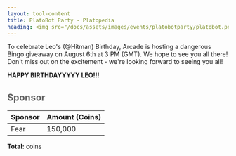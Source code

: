 ```yaml
---
layout: tool-content
title: PlatoBot Party - Platopedia
heading: <img src="/docs/assets/images/events/platobotparty/platobot.png" />&nbsp;PlatoBot Party
---
```


<style>
h2                    { color:#636363 !important }
h4                    { color:#008080 !important;font-size:var(--unit-text-B) !important }
.syotimer-cell__value { border-color:#636363 !important }
.syotimer-cell__unit  { color:#636363 }
</style>

<div class="linebreak"></div>

<div class="content-image" data-url="/docs/assets/images/events/platobotparty/platobotbanner.png" data-width="600px" data-label=""></div>

To celebrate Leo's (@Hitman) Birthday, Arcade is hosting a dangerous Bingo giveaway on August 6th at 3 PM (GMT). We hope to see you all there! Don't miss out on the excitement - we're looking forward to seeing you all!

<div class="linebreak"></div>

<div class="content-countdown text-center" data-datetime="2024-08-06T15:00:00+00:00"><b>HAPPY BIRTHDAYYYYY LEO!!!</b></div>

<div class="linebreak"></div>

## Sponsor

<table id="sponsors" class="table table-bordered">
    <thead>
        <tr>
            <th class="w-50">Sponsor</th>
            <th class="w-50">Amount (Coins)</th>
        </tr>
    </thead>
    <tbody>
        <tr>
            <td>Fear</td>
            <td>150,000</td>
        </tr>
    </tbody>
</table>

<div class="linebreak"></div>

<p class="text-center"><b>Total:</b> <span class="content-custom" data-code="$('#sponsors tbody tr td:nth-child(2)').total()"></span> coins</p>

<div class="linebreak"></div>
